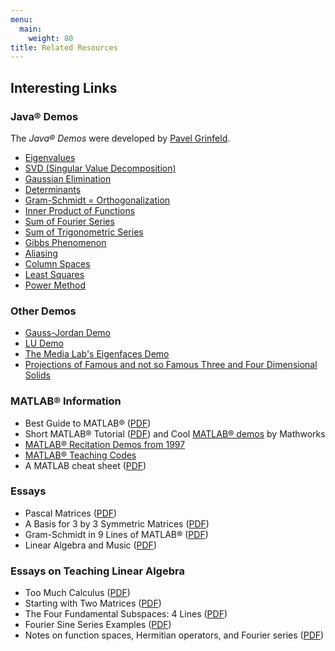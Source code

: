```yaml
---
menu:
  main:
    weight: 80
title: Related Resources
---
```

## Interesting Links

### Java® Demos

The _Java® Demos_ were developed by [Pavel Grinfeld](http://www.drexel.edu/math/contact/facultyDirectory/PavelGrinfeld/).

- [Eigenvalues](http://ocw.mit.edu/ans7870/18/18.06/javademo/Eigen/)
- [SVD (Singular Value Decomposition)](http://ocw.mit.edu/ans7870/18/18.06/javademo/SVD/)
- [Gaussian Elimination](http://ocw.mit.edu/ans7870/18/18.06/javademo/GaussElim/)
- [Determinants](http://ocw.mit.edu/ans7870/18/18.06/javademo/Determinant/)
- [Gram-Schmidt = Orthogonalization](http://ocw.mit.edu/ans7870/18/18.06/javademo/Gram/)
- [Inner Product of Functions](http://ocw.mit.edu/ans7870/18/18.06/javademo/InnerProduct/)
- [Sum of Fourier Series](http://ocw.mit.edu/ans7870/18/18.06/javademo/FourierSeries/)
- [Sum of Trigonometric Series](http://ocw.mit.edu/ans7870/18/18.06/javademo/FourierSynthesis/)
- [Gibbs Phenomenon](http://ocw.mit.edu/ans7870/18/18.06/javademo/Gibbs/)
- [Aliasing](http://ocw.mit.edu/ans7870/18/18.06/javademo/Aliasing/)
- [Column Spaces](http://ocw.mit.edu/ans7870/18/18.06/javademo/ColSpace/)
- [Least Squares](http://ocw.mit.edu/ans7870/18/18.06/javademo/LeastSqr/)
- [Power Method](http://ocw.mit.edu/ans7870/18/18.06/javademo/power_method_applet/powerMethod.html)

### Other Demos

- [Gauss-Jordan Demo](http://web.mit.edu/18.06/www/Links/demogj)
- [LU Demo](http://web.mit.edu/18.06/www/Demos/matlab-diaries/demolu)
- [The Media Lab's Eigenfaces Demo](http://vismod.media.mit.edu/vismod/demos/facerec/basic.html)
- [Projections of Famous and not so Famous Three and Four Dimensional Solids](http://pages.uoregon.edu/koch/hypersolids/hypersolids.html)

### MATLAB® Information

- Best Guide to MATLAB® ([PDF](http://homen.vsb.cz/~lud0016/NM/matlab_guide.pdf))
- Short MATLAB® Tutorial ([PDF](related-resources/MIT18_06S10_matlab.pdf)) and Cool [MATLAB® demos](http://www.mathworks.com/products/demos/) by Mathworks
- [MATLAB® Recitation Demos from 1997](http://web.mit.edu/18.06/www/MATLAB/Recitation.html)
- [MATLAB® Teaching Codes](http://web.mit.edu/18.06/www/Course-Info/Tcodes.html)
- A MATLAB cheat sheet ([PDF](http://web.mit.edu/18.06/www/Spring09/matlab-cheatsheet.pdf))

### Essays

- Pascal Matrices ([PDF](related-resources/MIT18_06S10_pascal_work.pdf))
- A Basis for 3 by 3 Symmetric Matrices ([PDF](related-resources/MIT18_06S10_symmbases.pdf))
- Gram-Schmidt in 9 Lines of MATLAB® ([PDF](related-resources/MIT18_06S10_gramschmidtmat.pdf))
- Linear Algebra and Music ([PDF](http://web.mit.edu/18.06/www/Essays/linear-algebra-and-music.pdf))

### Essays on Teaching Linear Algebra

- Too Much Calculus ([PDF](http://web.mit.edu/18.06/www/Essays/too-much-calculus.pdf))
- Starting with Two Matrices ([PDF](http://web.mit.edu/18.06/www/Essays/starting2matrices_ver5.pdf))
- The Four Fundamental Subspaces: 4 Lines ([PDF](http://web.mit.edu/18.06/www/Essays/newpaper_ver3.pdf))
- Fourier Sine Series Examples ([PDF](http://web.mit.edu/18.06/www/Fall07/sines.pdf))
- Notes on function spaces, Hermitian operators, and Fourier series ([PDF](http://web.mit.edu/18.06/www/Fall07/operators.pdf))
